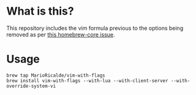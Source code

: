 # What is this?

This repository includes the vim formula previous to the options being removed as per [this homebrew-core issue](https://github.com/Homebrew/homebrew-core/issues/31510).

# Usage

```
brew tap MarioRicalde/vim-with-flags
brew install vim-with-flags --with-lua --with-client-server --with-override-system-vi
```
